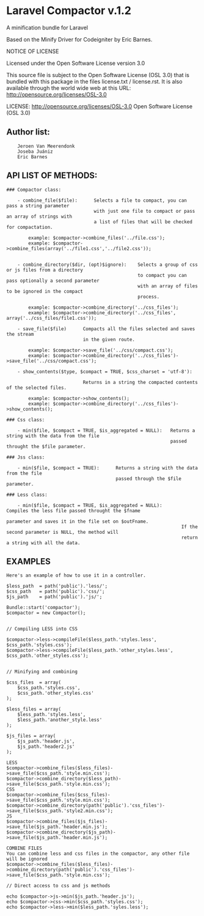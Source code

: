 # Laravel Compactor v.1.2

A minification bundle for Laravel


Based on the Minify Driver for Codeigniter by Eric Barnes.

NOTICE OF LICENSE

Licensed under the Open Software License version 3.0

This source file is subject to the Open Software License (OSL 3.0) that is
bundled with this package in the files license.txt / license.rst.  It is
also available through the world wide web at this URL:
http://opensource.org/licenses/OSL-3.0

LICENSE: http://opensource.org/licenses/OSL-3.0 Open Software License (OSL 3.0)

## Author list: 

		Jeroen Van Meerendonk
		Joseba Juániz
		Eric Barnes

## API LIST OF METHODS:
	
	### Compactor class:
		
		- combine_file($file): 		Selects a file to compact, you can pass a string parameter
									with just one file to compact or pass an array of strings with
									a list of files that will be checked for compactation.
			
			example: $compactor->combine_files('../file.css');
			example: $compactor->combine_files(array('../file1.css','../file2.css'));
	
	
		- combine_directory($dir, (opt)$ignore): 	Selects a group of css or js files from a directory 
													to compact you can pass optionally a second parameter 
													with an array of files to be ignored in the compact 
													process.
			
			example: $compactor->combine_directory('../css_files');
			example: $compactor->combine_directory('../css_files', array('../css_files/file1.css'));
		
		- save_file($file)		Compacts all the files selected and saves the stream
								in the given route.
			
			example: $compactor->save_file('../css/compact.css');
			example: $compactor->combine_directory('../css_files')->save_file('../css/compact.css');
		
		- show_contents($type, $compact = TRUE, $css_charset = 'utf-8'):
								
								Returns in a string the compacted contents of the selected files.
			
			example: $compactor->show_contents();
			example: $compactor->combine_directory('../css_files')->show_contents();
	
	### Css class:
	
		- min($file, $compact = TRUE, $is_aggregated = NULL): 	Returns a string with the data from the file
																passed throught the $file parameter.
	
	### Jss class:
	
		- min($file, $compact = TRUE):		Returns a string with the data from the file
											passed through the $file parameter.
	
	### Less class:
		
		- min($file, $compact = TRUE, $is_aggregated = NULL):		Compiles the less file passed throught the $fname
																	parameter and saves it in the file set on $outFname.
																	If the second parameter is NULL, the method will 
																	return a string with all the data.
																

## EXAMPLES


	Here's an example of how to use it in a controller.

	$less_path	= path('public').'less/';
	$css_path	= path('public').'css/';
	$js_path	= path('public').'js/';
	
	Bundle::start('compactor');
	$compactor = new Compactor();


	// Compiling LESS into CSS

	$compactor->less->compileFile($less_path.'styles.less', $css_path.'styles.css');
	$compactor->less->compileFile($less_path.'other_styles.less', $css_path.'other_styles.css');


	// Minifying and combining
	
	$css_files	= array(
		$css_path.'styles.css',
		$css_path.'other_styles.css'
	);

	$less_files	= array(
		$less_path.'styles.less',
		$less_path.'another_style.less'
	);
	
	$js_files = array(
		$js_path.'header.js',
		$js_path.'header2.js'
	);

	LESS
	$compactor->combine_files($less_files)->save_file($css_path.'style.min.css');
	$compactor->combine_directory($less_path)->save_file($css_path.'style.min.css');
	CSS
	$compactor->combine_files($css_files)->save_file($css_path.'style.min.css');
	$compactor->combine_directory(path('public').'css_files')->save_file($css_path.'style2.min.css');
	JS
	$compactor->combine_files($js_files)->save_file($js_path.'header.min.js');
	$compactor->combine_directory($js_path)->save_file($js_path.'header.min.js');
	
	COMBINE FILES
	You can combine less and css files in the compactor, any other file will be ignored
	$compactor->combine_files($less_files)->combine_directory(path('public').'css_files')->save_file($css_path.'style.min.css');
	
	// Direct access to css and js methods
	
	echo $compactor->js->min($js_path.'header.js');
	echo $compactor->css->min($css_path.'styles.css');
	echo $compactor->less->min($less_path.'syles.less');
	
